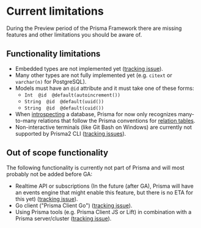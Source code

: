 # Current limitations

During the Preview period of the Prisma Framework there are missing features and other limitations you should be aware of.

## Functionality limitations

- Embedded types are not implemented yet ([tracking issue](https://github.com/prisma/lift/issues/43)).
- Many other types are not fully implemented yet (e.g. `citext` or `varchar(n)` for PostgreSQL).
- Models must have an `@id` attribute and it must take one of these forms:
    - `Int  @id  @default(autoincrement())`
    - `String  @id  @default(uuid())`
    - `String  @id  @default(cuid())`  
- When [introspecting](./introspection.md) a database, Prisma for now only recognizes many-to-many relations that follow the Prisma conventions for [relation tables](https://github.com/prisma/prisma2/blob/master/docs/relations.md#mn).
- Non-interactive terminals (like Git Bash on Windows) are currently not supported by Prisma2 CLI ([tracking issues](https://github.com/prisma/prisma2/issues/554)).

## Out of scope functionality

The following functionality is currently not part of Prisma and will most probably not be added before GA:

- Realtime API or subscriptions (In the future (after GA), Prisma will have an events engine that might enable this feature, but there is no ETA for this yet) ([tracking issue](https://github.com/prisma/prisma2/issues/298)).
- Go client ("Prisma Client Go") ([tracking issue](https://github.com/prisma/prisma2/issues/571)).
- Using Prisma tools (e.g. Prisma Client JS or Lift) in combination with a Prisma server/cluster ([tracking issue](https://github.com/prisma/prisma2/issues/370)).

